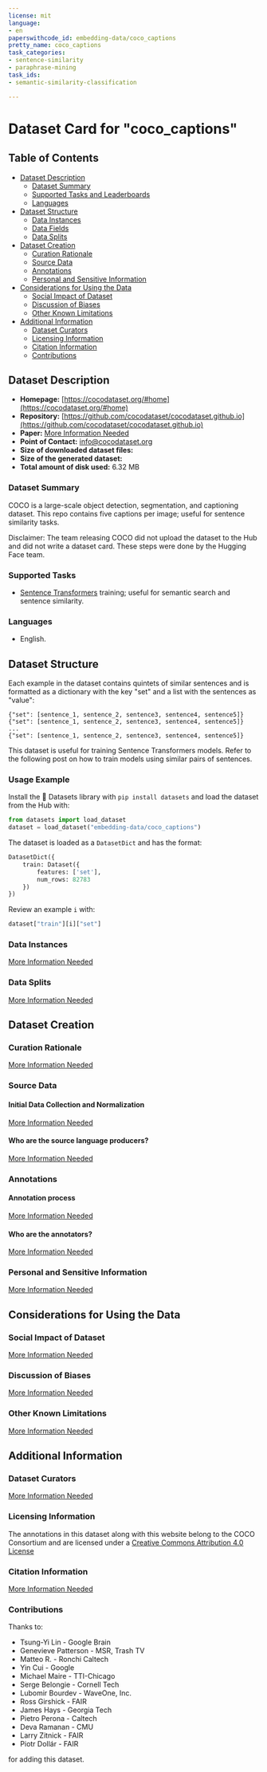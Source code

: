 ```yaml
---
license: mit
language:
- en
paperswithcode_id: embedding-data/coco_captions
pretty_name: coco_captions
task_categories:
- sentence-similarity
- paraphrase-mining
task_ids:
- semantic-similarity-classification

---
```


# Dataset Card for "coco_captions"

## Table of Contents

- [Dataset Description](#dataset-description)
  - [Dataset Summary](#dataset-summary)
  - [Supported Tasks and Leaderboards](#supported-tasks-and-leaderboards)
  - [Languages](#languages)
- [Dataset Structure](#dataset-structure)
  - [Data Instances](#data-instances)
  - [Data Fields](#data-fields)
  - [Data Splits](#data-splits)
- [Dataset Creation](#dataset-creation)
  - [Curation Rationale](#curation-rationale)
  - [Source Data](#source-data)
  - [Annotations](#annotations)
  - [Personal and Sensitive Information](#personal-and-sensitive-information)
- [Considerations for Using the Data](#considerations-for-using-the-data)
  - [Social Impact of Dataset](#social-impact-of-dataset)
  - [Discussion of Biases](#discussion-of-biases)
  - [Other Known Limitations](#other-known-limitations)
- [Additional Information](#additional-information)
  - [Dataset Curators](#dataset-curators)
  - [Licensing Information](#licensing-information)
  - [Citation Information](#citation-information)
  - [Contributions](#contributions)
  
## Dataset Description
- **Homepage:** [https://cocodataset.org/#home](https://cocodataset.org/#home)
- **Repository:** [https://github.com/cocodataset/cocodataset.github.io](https://github.com/cocodataset/cocodataset.github.io)
- **Paper:** [More Information Needed](https://arxiv.org/abs/1405.0312)
- **Point of Contact:** [info@cocodataset.org](info@cocodataset.org)
- **Size of downloaded dataset files:** 
- **Size of the generated dataset:** 
- **Total amount of disk used:** 6.32 MB

### Dataset Summary

COCO is a large-scale object detection, segmentation, and captioning dataset. This repo contains five captions per image; useful for sentence similarity tasks.

Disclaimer: The team releasing COCO did not upload the dataset to the Hub and did not write a dataset card. 
These steps were done by the Hugging Face team.

### Supported Tasks

- [Sentence Transformers](https://huggingface.co/sentence-transformers) training; useful for semantic search and sentence similarity. 

### Languages

- English.

## Dataset Structure

Each example in the dataset contains quintets of similar sentences and is formatted as a dictionary with the key "set" and a list with the sentences as "value":

```
{"set": [sentence_1, sentence_2, sentence3, sentence4, sentence5]}
{"set": [sentence_1, sentence_2, sentence3, sentence4, sentence5]}
...
{"set": [sentence_1, sentence_2, sentence3, sentence4, sentence5]}
```

This dataset is useful for training Sentence Transformers models. Refer to the following post on how to train models using similar pairs of sentences.

### Usage Example

Install the 🤗 Datasets library with `pip install datasets` and load the dataset from the Hub with:

```python
from datasets import load_dataset
dataset = load_dataset("embedding-data/coco_captions")
```
The dataset is loaded as a `DatasetDict` and has the format:

```python
DatasetDict({
    train: Dataset({
        features: ['set'],
        num_rows: 82783
    })
})
```

Review an example `i` with:

```python
dataset["train"][i]["set"]
```


### Data Instances

[More Information Needed](https://cocodataset.org/#format-data)

### Data Splits

[More Information Needed](https://cocodataset.org/#format-data)

## Dataset Creation

### Curation Rationale

[More Information Needed](https://cocodataset.org/#home)

### Source Data

#### Initial Data Collection and Normalization

[More Information Needed](https://cocodataset.org/#home)

#### Who are the source language producers?

[More Information Needed](https://cocodataset.org/#home)

### Annotations

#### Annotation process

[More Information Needed](https://cocodataset.org/#home)

#### Who are the annotators?

[More Information Needed](https://cocodataset.org/#home)

### Personal and Sensitive Information

[More Information Needed](https://cocodataset.org/#home)

## Considerations for Using the Data

### Social Impact of Dataset

[More Information Needed](https://cocodataset.org/#home)

### Discussion of Biases

[More Information Needed](https://cocodataset.org/#home)

### Other Known Limitations

[More Information Needed](https://cocodataset.org/#home)

## Additional Information

### Dataset Curators

[More Information Needed](https://cocodataset.org/#home)

### Licensing Information

The annotations in this dataset along with this website belong to the COCO Consortium 
and are licensed under a [Creative Commons Attribution 4.0 License](https://creativecommons.org/licenses/by/4.0/legalcode)

### Citation Information

[More Information Needed](https://cocodataset.org/#home)

### Contributions

Thanks to:

- Tsung-Yi Lin - Google Brain
- Genevieve Patterson - MSR, Trash TV
- Matteo R. - Ronchi Caltech
- Yin Cui - Google
- Michael Maire - TTI-Chicago
- Serge Belongie - Cornell Tech
- Lubomir Bourdev - WaveOne, Inc.
- Ross Girshick - FAIR
- James Hays - Georgia Tech
- Pietro Perona - Caltech
- Deva Ramanan - CMU
- Larry Zitnick - FAIR
- Piotr Dollár - FAIR

for adding this dataset.
